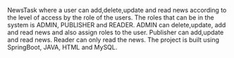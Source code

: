  NewsTask where a user can add,delete,update and read news according to the level of access by the role of the users. The roles that can be in the system is ADMIN, PUBLISHER and READER.
ADMIN can delete,update, add and read news and also assign roles to the user. Publisher can add,update and read news. Reader can only read the news. 
The project is built using SpringBoot, JAVA, HTML and MySQL.

